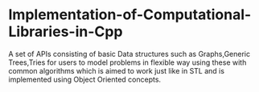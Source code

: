 # Implementation-of-Computational-Libraries-in-Cpp
A set of APIs consisting of basic Data structures such as Graphs,Generic Trees,Tries for users to model problems in flexible way using these with common algorithms which is aimed to work just like in STL and is implemented using Object Oriented concepts. 
